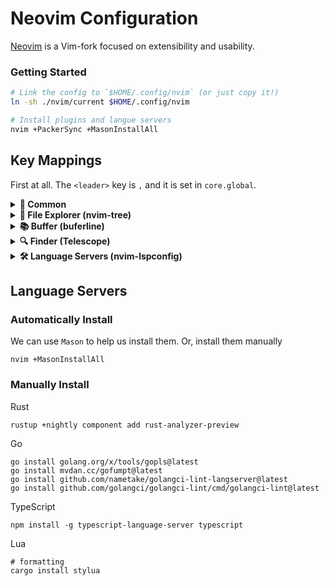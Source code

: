 # Neovim Configuration

[Neovim](https://github.com/neovim/neovim) is a Vim-fork focused on extensibility and usability.

### Getting Started

```bash
# Link the config to `$HOME/.config/nvim` (or just copy it!)
ln -sh ./nvim/current $HOME/.config/nvim

# Install plugins and langue servers
nvim +PackerSync +MasonInstallAll
```

## Key Mappings

First at all. The `<leader>` key is `,` and it is set in `core.global`.

<details>
<summary> <b>🐾 Common</b> </summary>

| Mode | ShortCut    | Description          |
| :--: | ----------- | -------------------- |
|  n   | `<leader>/` | comment current line |
|  x   | `<leader>/` | comment select lines |
|  n   | `<C-s>`     | write file           |

</details>

<details>
<summary> <b>📁 File Explorer (nvim-tree)</b> </summary>

| Mode | ShortCut    | Description                    |
| :--: | ----------- | ------------------------------ |
| all  | `<leader>b` | Toggle file explorer           |
| all  | `<C-b>`     | Toggle file explorer           |
| all  | `<M-b>`     | Toggle file explorer           |
| all  | `zz`        | Focus current file in explorer |

Commonly used mappings in nvim-tree

| Mode | ShortCut | Description                           |
| :--: | -------- | ------------------------------------- |
|  --  | `g?`     | show help                             |
|  --  | `o`      | open file                             |
|  --  | `<C-v>`  | vsplit file                           |
|  --  | `TAB`    | preview file                          |
|  --  | `s`      | open in system                        |
|  --  | `a`      | create                                |
|  --  | `x`      | cut                                   |
|  --  | `c`      | copy                                  |
|  --  | `p`      | paste                                 |
|  --  | `y`      | copy name                             |
|  --  | `Y`      | copy path                             |
|  --  | `gy`     | copy absolute path                    |
|  --  | `r`      | rename file                           |
|  --  | `<C-r>`  | full rename file (change directory)   |
|  --  | `d`      | remove file                           |
|  --  | `R`      | Refresh nvim-tree                     |
|  --  | `E`      | expand all                            |
|  --  | `W`      | collapse all                          |
|  --  | `q`      | quit nvim-tree                        |
|  --  | `H`      | toggle dot files (ex: hide/show .git) |
|  --  | `I`      | toggle git ignore                     |

</details>

<details>
<summary> <b>📚 Buffer (buferline)</b> </summary>

| Mode | ShortCut    | Description                                         |
| :--: | ----------- | --------------------------------------------------- |
|  n   | `<leader>k` | cycle next buffer                                   |
|  n   | `<leader>l` | cycle next buffer                                   |
|  n   | `<leader>j` | cycle prev buffer                                   |
|  n   | `<leader>h` | cycle prev buffer                                   |
|  n   | `<leader>1` | quick jump to buffer 1, same mappings util number 9 |
|  n   | `<leader>2` | quick jump to buffer 2                              |
|  n   | `<leader>9` | quick jump to buffer 9                              |
|  n   | `gb`        | quick jump to picked buffer                         |
|  n   | `<leader>x` | delete current buffer                               |

</details>

<details>
<summary> <b>🔍 Finder (Telescope)</b> </summary>

| Mode | ShortCut     | Description       |
| :--: | ------------ | ----------------- |
|  n   | `<leader>ff` | find files        |
|  n   | `<leader>fl` | find line         |
|  n   | `<leader>fg` | live grep         |
|  n   | `<leader>fb` | find buffers      |
|  n   | `<leader>fh` | find help tags    |
|  n   | `<leader>tk` | show key mappings |
|  n   | `<leader>cm` | show git commits  |
|  n   | `<leader>gs` | show git status   |

</details>

<details>
<summary> <b>🛠 Language Servers (nvim-lspconfig)</b> </summary>

| Mode | ShortCut    | Description       |
| :--: | ----------- | ----------------- |
|  n   | `gD`        | go declaration    |
|  n   | `gd`        | go definition     |
|  n   | `gh`        | show hover hint   |
|  n   | `K`         | show hover hint   |
|  n   | `gi`        | go implementation |
|  n   | `gr`        | go references     |
|  n   | `<space>rn` | rename symbol     |
|  n   | `F2`        | rename symbol     |
|  n   | `<space>ca` | code action       |
|  n   | `<space>f`  | run format async  |

| Mode | ShortCut    | Description           |
| :--: | ----------- | --------------------- |
|  n   | `<space>e`  | open float diagnostic |
|  n   | `<leader>f` | open float diagnostic |

</details>

## Language Servers

### Automatically Install
We can use `Mason` to help us install them. Or, install them manually
```
nvim +MasonInstallAll
```

### Manually Install
Rust

```
rustup +nightly component add rust-analyzer-preview
```

Go
```
go install golang.org/x/tools/gopls@latest
go install mvdan.cc/gofumpt@latest
go install github.com/nametake/golangci-lint-langserver@latest
go install github.com/golangci/golangci-lint/cmd/golangci-lint@latest
```

TypeScript

```
npm install -g typescript-language-server typescript
```

Lua
```
# formatting
cargo install stylua
```
